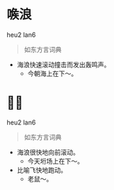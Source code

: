 # 㗋浪
heu2 lan6
> 如东方言词典
- 海浪快速滚动撞击而发出轰鸣声。
  - 今朝海上在下～。

# 𨂸浪
heu2 lan6
> 如东方言词典
- 海浪很快地向前滚动。
  - 今天垳场上在下～。
- 比喻飞快地跑动。
  - 老鼠～。
